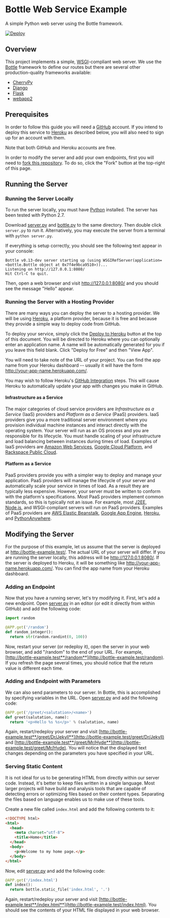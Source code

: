 # Bottle Web Service Example

A simple Python web server using the Bottle framework.

[![Deploy](https://www.herokucdn.com/deploy/button.png)](https://heroku.com/deploy)

## Overview

This project implements a simple, [WSGI](https://en.wikipedia.org/wiki/Web_Server_Gateway_Interface)-compliant web server. We use the [Bottle](http://bottlepy.org/docs/dev/index.html) framework to define our routes but there are several other production-quality frameworks available:

* [CherryPy](https://en.wikipedia.org/wiki/CherryPy)
* [Django](https://en.wikipedia.org/wiki/Django_(web_framework))
* [Flask](https://en.wikipedia.org/wiki/Flask_(web_framework))
* [webapp2](https://webapp-improved.appspot.com/)

## Prerequisites

In order to follow this guide you will need a [GitHub](https://github.com/) account. If you intend to deploy this service to [Heroku](https://www.heroku.com/) as described below, you will also need to sign up for an account with them.

Note that both GitHub and Heroku accounts are free.

In order to modify the server and add your own endpoints, first you will need to [fork this repository](https://help.github.com/articles/fork-a-repo/). To do so, click the "Fork" button at the top-right of this page.

## Running the Server

### Running the Server Locally

To run the server locally, you must have [Python](https://www.python.org/) installed. The server has been tested with Python 2.7.

Download [server.py](server.py) and [bottle.py](https://raw.githubusercontent.com/bottlepy/bottle/master/bottle.py) to the same directory. Then double click ```server.py``` to run it. Alternatively, you may execute the server from a terminal with ```python server.py```.

If everything is setup correctly, you should see the following text appear in your console:

```shell
Bottle v0.13-dev server starting up (using WSGIRefServer(application=<bottle.Bottle object at 0x7f4e9bca9510>))...
Listening on http://127.0.0.1:8080/
Hit Ctrl-C to quit.
```

Then, open a web browser and visit http://127.0.0.1:8080/ and you should see the message "Hello" appear.

### Running the Server with a Hosting Provider

There are many ways you can deploy the server to a hosting provider. We will be using [Heroku](https://www.heroku.com/), a platform provider, because it is free and because they provide a simple way to deploy code from GitHub.

To deploy your service, simply click the [Deploy to Heroku](https://heroku.com/deploy) button at the top of this document. You will be directed to Heroku where you can optionally enter an application name. A name will be automatically generated for you if you leave this field blank. Click "Deploy for Free" and then "View App".

You will need to take note of the URL of your project. You can find the app name from your Heroku dashboard -- usually it will have the form http://your-app-name.herokuapp.com/.

You may wish to follow Heroku's [GitHub Integration](https://devcenter.heroku.com/articles/github-integration) steps. This will cause Heroku to automatically update your app with changes you make in GitHub.

#### Infrastructure as a Service

The major categories of cloud service providers are *Infrastructure as a Service* (IaaS) providers and *Platform as a Service* (PaaS) providers. IaaS providers give you a more traditional server environment where you provision individual machine instances and interact directly with the operating system. Your server will run as an OS process and you are responsible for its lifecycle. You must handle scaling of your infrastructure and load balancing between instances during times of load. Examples of IaaS providers are [Amazon Web Services](http://aws.amazon.com/), [Google Cloud Platform](https://cloud.google.com/), and [Rackspace Public Cloud](https://www.rackspace.com/en-us/cloud).

#### Platform as a Service

PaaS providers provide you with a simpler way to deploy and manage your application. PaaS providers will manage the lifecycle of your server and automatically scale your service in times of load. As a result they are typically less expensive. However, your server must be written to conform with the platform's specifications. Most PaaS providers implement common standards, so this is typically not an issue. For example, most [J2EE](https://en.wikipedia.org/wiki/Java_Platform,_Enterprise_Edition), [Node.js](https://nodejs.org/), and WSGI-compliant servers will run on PaaS providers. Examples of PaaS providers are [AWS Elastic Beanstalk](https://aws.amazon.com/elasticbeanstalk/), [Google App Engine](https://cloud.google.com/appengine/), [Heroku](https://www.heroku.com/), and [PythonAnywhere](https://www.pythonanywhere.com/).

## Modifying the Server

For the purpose of this example, let us assume that the server is deployed at http://bottle-example.test/. The actual URL of your server will differ. If you are running the server locally, this address will be http://127.0.0.1:8080/. If the server is deployed to Heroku, it will be something like http://your-app-name.herokuapp.com/. You can find the app name from your Heroku dashboard.

### Adding an Endpoint

Now that you have a running server, let's try modifying it. First, let's add a new endpoint. Open [server.py](server.py) in an editor (or edit it directly from within GitHub) and add the following code:

```python
import random

@APP.get('/random')
def random_integer():
  return str(random.randint(0, 100))
```

Now, restart your server (or redeploy it), open the server in your web browser, and add "/random" to the end of your URL. For example, [http://bottle-example.test**/random**](http://bottle-example.test/random). If you refresh the page several times, you should notice that the return value is different each time.

### Adding and Endpoint with Parameters

We can also send parameters to our server. In Bottle, this is accomplished by specifying variables in the URL. Open [server.py](server.py) and add the following code:

```python
@APP.get('/greet/<salutation>/<name>')
def greet(salutation, name):
  return '<p>Hello %s %s</p>' % (salutation, name)
```

Again, restart/redeploy your server and visit [http://bottle-example.test**/greet/Dr/Jekyll**](http://bottle-example.test/greet/Dr/Jekyll) and [http://bottle-example.test**/greet/Mr/Hyde**](http://bottle-example.test/greet/Mr/Hyde). You will notice that the displayed text changes depending on the parameters you have specified in your URL.

### Serving Static Content

It is not ideal for us to be generating HTML from directly within our server code. Instead, it's better to keep files written in a single language. Most larger projects will have build and analysis tools that are capable of detecting errors or optimizing files based on their content types. Separating the files based on language enables us to make use of these tools.

Create a new file called ```index.html``` and add the following contents to it:

```html
<!DOCTYPE html>
<html>
  <head>
    <meta charset="utf-8">
    <title>Home</title>
  </head>
  <body>
    <p>Welcome to my home page.</p>
  </body>
</html>
```

Now, edit [server.py](server.py) and add the following code:

```python
@APP.get('/index.html')
def index():
  return bottle.static_file('index.html', '.')
```

Again, restart/redeploy your server and visit [http://bottle-example.test**/index.html**](http://bottle-example.test/index.html). You should see the contents of your HTML file displayed in your web browser.
